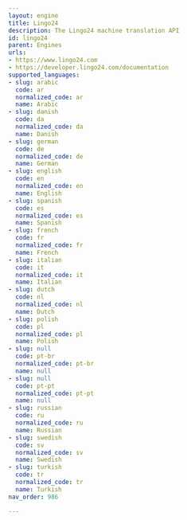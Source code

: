 ```yaml
---
layout: engine
title: Lingo24
description: The Lingo24 machine translation API
id: lingo24
parent: Engines
urls:
- https://www.lingo24.com
- https://developer.lingo24.com/documentation
supported_languages:
- slug: arabic
  code: ar
  normalized_code: ar
  name: Arabic
- slug: danish
  code: da
  normalized_code: da
  name: Danish
- slug: german
  code: de
  normalized_code: de
  name: German
- slug: english
  code: en
  normalized_code: en
  name: English
- slug: spanish
  code: es
  normalized_code: es
  name: Spanish
- slug: french
  code: fr
  normalized_code: fr
  name: French
- slug: italian
  code: it
  normalized_code: it
  name: Italian
- slug: dutch
  code: nl
  normalized_code: nl
  name: Dutch
- slug: polish
  code: pl
  normalized_code: pl
  name: Polish
- slug: null
  code: pt-br
  normalized_code: pt-br
  name: null
- slug: null
  code: pt-pt
  normalized_code: pt-pt
  name: null
- slug: russian
  code: ru
  normalized_code: ru
  name: Russian
- slug: swedish
  code: sv
  normalized_code: sv
  name: Swedish
- slug: turkish
  code: tr
  normalized_code: tr
  name: Turkish
nav_order: 986

---
```



